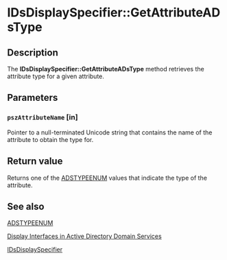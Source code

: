 # IDsDisplaySpecifier::GetAttributeADsType

## Description

The **IDsDisplaySpecifier::GetAttributeADsType** method retrieves the attribute type for a given attribute.

## Parameters

### `pszAttributeName` [in]

Pointer to a null-terminated Unicode string that contains the name of the attribute to obtain the type for.

## Return value

Returns one of the [ADSTYPEENUM](https://learn.microsoft.com/windows/win32/api/iads/ne-iads-adstypeenum) values that indicate the type of the attribute.

## See also

[ADSTYPEENUM](https://learn.microsoft.com/windows/win32/api/iads/ne-iads-adstypeenum)

[Display Interfaces in Active Directory Domain Services](https://learn.microsoft.com/windows/desktop/AD/display-interfaces-in-active-directory-domain-services)

[IDsDisplaySpecifier](https://learn.microsoft.com/windows/desktop/api/dsclient/nn-dsclient-idsdisplayspecifier)